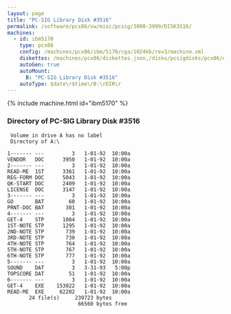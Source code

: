 ```yaml
---
layout: page
title: "PC-SIG Library Disk #3516"
permalink: /software/pcx86/sw/misc/pcsig/3000-3999/DISK3516/
machines:
  - id: ibm5170
    type: pcx86
    config: /machines/pcx86/ibm/5170/cga/1024kb/rev3/machine.xml
    diskettes: /machines/pcx86/diskettes.json,/disks/pcsigdisks/pcx86/diskettes.json
    autoGen: true
    autoMount:
      B: "PC-SIG Library Disk #3516"
    autoType: $date\r$time\rB:\rDIR\r
---
```


{% include machine.html id="ibm5170" %}

### Directory of PC-SIG Library Disk #3516

     Volume in drive A has no label
     Directory of A:\

    1------- ---         3   1-01-92  10:00a
    VENDOR   DOC      3950   1-01-92  10:00a
    2------- ---         3   1-01-92  10:00a
    READ-ME  1ST      3361   1-01-92  10:00a
    REG-FORM DOC      5043   1-01-92  10:00a
    QK-START DOC      2409   1-01-92  10:00a
    LICENSE  DOC      3147   1-01-92  10:00a
    3------- ---         3   1-01-92  10:00a
    GO       BAT        60   1-01-92  10:00a
    PRNT-DOC BAT       301   1-01-92  10:00a
    4------- ---         3   1-01-92  10:00a
    GET-4    STP      1084   1-01-92  10:00a
    1ST-NOTE STP      1295   1-01-92  10:00a
    2ND-NOTE STP       739   1-01-92  10:00a
    3RD-NOTE STP       730   1-01-92  10:00a
    4TH-NOTE STP       764   1-01-92  10:00a
    5TH-NOTE STP       767   1-01-92  10:00a
    6TH-NOTE STP       777   1-01-92  10:00a
    5------- ---         3   1-01-92  10:00a
    SOUND    DAT         3   3-31-93   5:00p
    TOPSCORE DAT        51   1-01-92  10:00a
    6------- ---         3   1-01-92  10:00a
    GET-4    EXE    153022   1-01-92  10:00a
    READ-ME  EXE     62202   1-01-92  10:00a
           24 file(s)     239723 bytes
                           66560 bytes free
